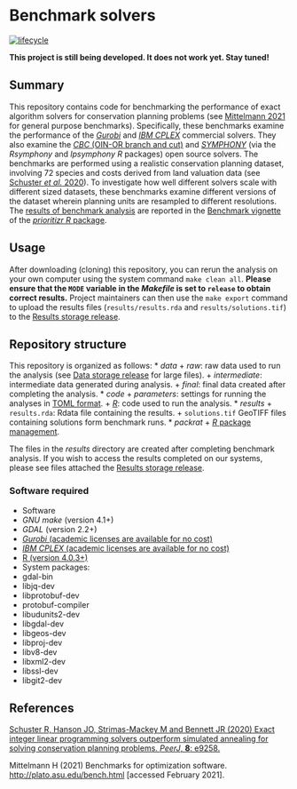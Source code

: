 
<!--- README.md is generated from README.Rmd. Please edit that file -->
Benchmark solvers
=================

[![lifecycle](https://img.shields.io/badge/Lifecycle-experimental-orange.svg)](https://www.tidyverse.org/lifecycle/#experimental)

**This project is still being developed. It does not work yet. Stay tuned!**

Summary
-------

This repository contains code for benchmarking the performance of exact algorithm solvers for conservation planning problems (see [Mittelmann 2021](http://plato.asu.edu/bench.html) for general purpose benchmarks). Specifically, these benchmarks examine the performance of the [*Gurobi*](https://www.gurobi.com/) and [*IBM CPLEX*](https://www.ibm.com/analytics/cplex-optimizer) commercial solvers. They also examine the [*CBC* (OIN-OR branch and cut)](https://projects.coin-or.org/Cbc) and [*SYMPHONY*](https://prioritizr.net/reference/add_rsymphony_solver.html) (via the *Rsymphony* and *lpsymphony R* packages) open source solvers. The benchmarks are performed using a realistic conservation planning dataset, involving 72 species and costs derived from land valuation data (see [Schuster *et al.* 2020](https://doi.org/10.7717/peerj.9258)). To investigate how well different solvers scale with different sized datasets, these benchmarks examine different versions of the dataset wherein planning units are resampled to different resolutions. The [results of benchmark analysis](https://prioritizr.net/) are reported in the [Benchmark vignette](https://prioritizr.net/articles/benchmark.html) of the [*prioritizr R* package](https://prioritizr.net/).

Usage
-----

After downloading (cloning) this repository, you can rerun the analysis on your own computer using the system command `make clean all`. **Please ensure that the `MODE` variable in the *Makefile* is set to `release` to obtain correct results.** Project maintainers can then use the `make export` command to upload the results files (`results/results.rda` and `results/solutions.tif`) to the [Results storage release](https://github.com/prioritizr/benchmark/releases/tag/v0.0.2).

Repository structure
--------------------

This repository is organized as follows: \* *data* + *raw*: raw data used to run the analysis (see [Data storage release](https://github.com/prioritizr/benchmark/releases/tag/v0.0.1) for large files). + *intermediate*: intermediate data generated during analysis. + *final*: final data created after completing the analysis. \* *code* + *parameters*: settings for running the analyses in [TOML format](https://github.com/toml-lang/toml). + [*R*](www.r-project.org): code used to run the analysis. \* *results* + `results.rda`: Rdata file containing the results. + `solutions.tif` GeoTIFF files containing solutions form benchmark runs. \* *packrat* + [*R* package management](https://rstudio.github.io/packrat/).

The files in the *results* directory are created after completing benchmark analysis. If you wish to access the results completed on our systems, please see files attached the [Results storage release](https://github.com/prioritizr/benchmark/releases/tag/v0.0.2).

### Software required

-   Software
-   *GNU make* (version 4.1+)
-   *GDAL* (version 2.2+)
-   [*Gurobi* (academic licenses are available for no cost)](http://www.gurobi.com/)
-   [*IBM CPLEX* (academic licenses are available for no cost)](https://www.ibm.com/analytics/cplex-optimizer)
-   [R (version 4.0.3+)](https://www.r-project.org)
-   System packages:
-   gdal-bin
-   libjq-dev
-   libprotobuf-dev
-   protobuf-compiler
-   libudunits2-dev
-   libgdal-dev
-   libgeos-dev
-   libproj-dev
-   libv8-dev
-   libxml2-dev
-   libssl-dev
-   libgit2-dev

References
----------

[Schuster R, Hanson JO, Strimas-Mackey M and Bennett JR (2020) Exact integer linear programming solvers outperform simulated annealing for solving conservation planning problems. *PeerJ*, **8**: e9258.](https://doi.org/10.7717/peerj.9258)

Mittelmann H (2021) Benchmarks for optimization software. <http://plato.asu.edu/bench.html> \[accessed February 2021\].
